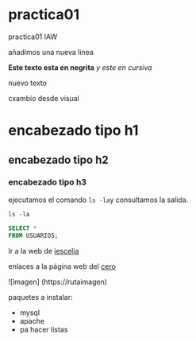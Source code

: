 # practica01
practica01 IAW

añadimos una nueva linea

**Este texto esta en negrita**
*y este en cursiva*

nuevo texto

cxambio desde visual

# encabezado tipo h1

## encabezado tipo h2

### encabezado tipo h3

ejecutamos el comando `ls -la`y consultamos la salida.

```
ls -la
```

```SQL
SELECT *
FROM USUARIOS;
```
Ir a la web de [iescelia](https://iescelia)


enlaces a la página web del [cero][1] 

[1]: (https://iescelia)


![imagen] (https://rutaimagen)

paquetes a instalar:
- mysql
- apache
- pa hacer listas

